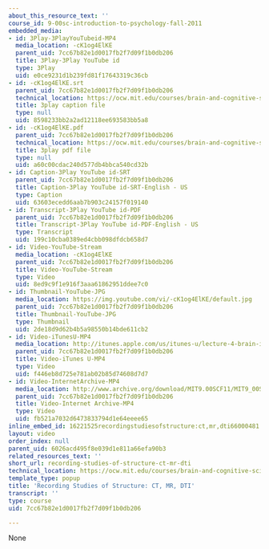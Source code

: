 ```yaml
---
about_this_resource_text: ''
course_id: 9-00sc-introduction-to-psychology-fall-2011
embedded_media:
- id: 3Play-3PlayYouTubeid-MP4
  media_location: -cK1og4ElKE
  parent_uid: 7cc67b82e1d0017fb2f7d09f1b0db206
  title: 3Play-3Play YouTube id
  type: 3Play
  uid: e0ce9231d1b239fd81f17643319c36cb
- id: -cK1og4ElKE.srt
  parent_uid: 7cc67b82e1d0017fb2f7d09f1b0db206
  technical_location: https://ocw.mit.edu/courses/brain-and-cognitive-sciences/9-00sc-introduction-to-psychology-fall-2011/brain-ii/recording-studies-of-structure-ct-mr-dti/-cK1og4ElKE.srt
  title: 3play caption file
  type: null
  uid: 8598233bb2a2ad12118ee693583bb5a8
- id: -cK1og4ElKE.pdf
  parent_uid: 7cc67b82e1d0017fb2f7d09f1b0db206
  technical_location: https://ocw.mit.edu/courses/brain-and-cognitive-sciences/9-00sc-introduction-to-psychology-fall-2011/brain-ii/recording-studies-of-structure-ct-mr-dti/-cK1og4ElKE.pdf
  title: 3play pdf file
  type: null
  uid: a60c00cdac240d577db4bbca540cd32b
- id: Caption-3Play YouTube id-SRT
  parent_uid: 7cc67b82e1d0017fb2f7d09f1b0db206
  title: Caption-3Play YouTube id-SRT-English - US
  type: Caption
  uid: 63603ecedd6aab7b903c24157f019140
- id: Transcript-3Play YouTube id-PDF
  parent_uid: 7cc67b82e1d0017fb2f7d09f1b0db206
  title: Transcript-3Play YouTube id-PDF-English - US
  type: Transcript
  uid: 199c10cba0389ed4cbb098dfdcb658d7
- id: Video-YouTube-Stream
  media_location: -cK1og4ElKE
  parent_uid: 7cc67b82e1d0017fb2f7d09f1b0db206
  title: Video-YouTube-Stream
  type: Video
  uid: 8ed9c9f1e916f3aaa61862951ddee7c0
- id: Thumbnail-YouTube-JPG
  media_location: https://img.youtube.com/vi/-cK1og4ElKE/default.jpg
  parent_uid: 7cc67b82e1d0017fb2f7d09f1b0db206
  title: Thumbnail-YouTube-JPG
  type: Thumbnail
  uid: 2de18d9d62b4b5a98550b14bde611cb2
- id: Video-iTunesU-MP4
  media_location: http://itunes.apple.com/us/itunes-u/lecture-4-brain-ii-methods/id501335817?i=110362866
  parent_uid: 7cc67b82e1d0017fb2f7d09f1b0db206
  title: Video-iTunes U-MP4
  type: Video
  uid: f446eb8d725e781ab02b85d74608d7d7
- id: Video-InternetArchive-MP4
  media_location: http://www.archive.org/download/MIT9.00SCF11/MIT9_00SCF11_lec04_300k.mp4
  parent_uid: 7cc67b82e1d0017fb2f7d09f1b0db206
  title: Video-Internet Archive-MP4
  type: Video
  uid: fb521a7032d6473833794d1e64eeee65
inline_embed_id: 16221525recordingstudiesofstructure:ct,mr,dti66000481
layout: video
order_index: null
parent_uid: 6026acd495f8e039d1e811a66efa90b3
related_resources_text: ''
short_url: recording-studies-of-structure-ct-mr-dti
technical_location: https://ocw.mit.edu/courses/brain-and-cognitive-sciences/9-00sc-introduction-to-psychology-fall-2011/brain-ii/recording-studies-of-structure-ct-mr-dti
template_type: popup
title: 'Recording Studies of Structure: CT, MR, DTI'
transcript: ''
type: course
uid: 7cc67b82e1d0017fb2f7d09f1b0db206

---
```

None